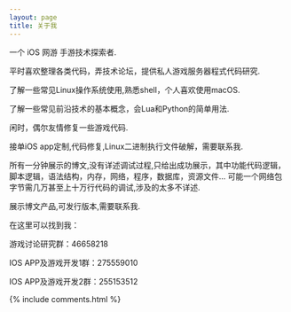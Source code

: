 ```yaml
---
layout: page
title: 关于我 
---
```


<p>
<p>
一个 iOS 网游 手游技术探索者.
<p>
平时喜欢整理各类代码，弄技术论坛，提供私人游戏服务器程式代码研究.
<p>
了解一些常见Linux操作系统使用,熟悉shell，个人喜欢使用macOS.
<p>
了解一些常见前沿技术的基本概念，会Lua和Python的简单用法.
<p>
闲时，偶尔友情修复一些游戏代码.
<p>
接单iOS app定制,代码修复,Linux二进制执行文件破解，需要联系我.
<p>
所有一分钟展示的博文,没有详述调试过程,只给出成功展示，其中功能代码逻辑，脚本逻辑，语法结构，内存，网络，程序，数据库，资源文件...
可能一个网络包字节需几万甚至上十万行代码的调试,涉及的太多不详述.
<p>
展示博文产品,可发行版本,需要联系我.
<p>
在这里可以找到我：
<p>
游戏讨论研究群：46658218
<p>
IOS APP及游戏开发1群：275559010
<p>
IOS APP及游戏开发2群：255153512
<p>



{% include comments.html %}




